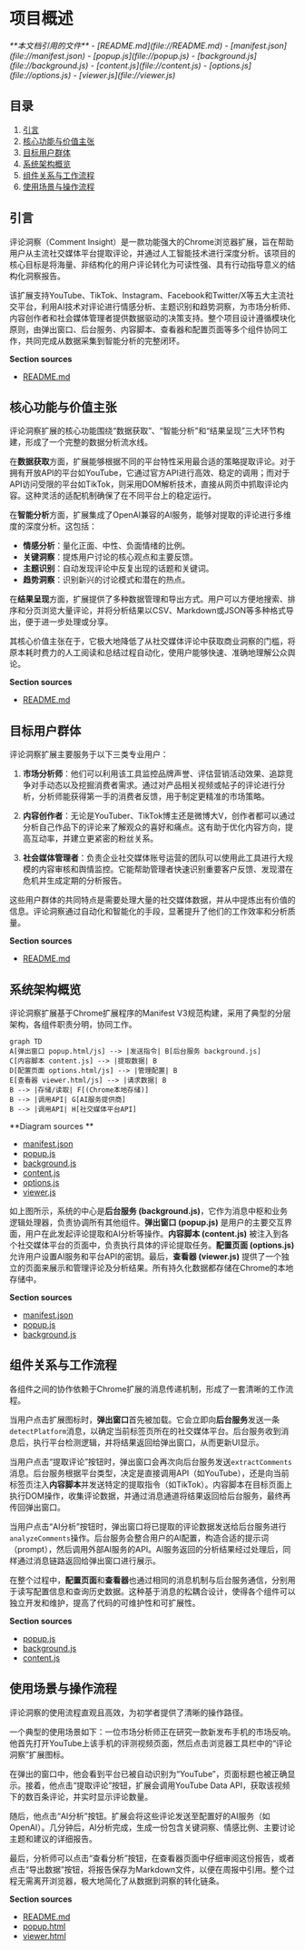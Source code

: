 # 项目概述

<cite>
**本文档引用的文件**   
- [README.md](file://README.md)
- [manifest.json](file://manifest.json)
- [popup.js](file://popup.js)
- [background.js](file://background.js)
- [content.js](file://content.js)
- [options.js](file://options.js)
- [viewer.js](file://viewer.js)
</cite>

## 目录
1. [引言](#引言)
2. [核心功能与价值主张](#核心功能与价值主张)
3. [目标用户群体](#目标用户群体)
4. [系统架构概览](#系统架构概览)
5. [组件关系与工作流程](#组件关系与工作流程)
6. [使用场景与操作流程](#使用场景与操作流程)

## 引言

评论洞察（Comment Insight）是一款功能强大的Chrome浏览器扩展，旨在帮助用户从主流社交媒体平台提取评论，并通过人工智能技术进行深度分析。该项目的核心目标是将海量、非结构化的用户评论转化为可读性强、具有行动指导意义的结构化洞察报告。

该扩展支持YouTube、TikTok、Instagram、Facebook和Twitter/X等五大主流社交平台，利用AI技术对评论进行情感分析、主题识别和趋势洞察，为市场分析师、内容创作者和社会媒体管理者提供数据驱动的决策支持。整个项目设计遵循模块化原则，由弹出窗口、后台服务、内容脚本、查看器和配置页面等多个组件协同工作，共同完成从数据采集到智能分析的完整闭环。

**Section sources**
- [README.md](file://README.md#L0-L381)

## 核心功能与价值主张

评论洞察扩展的核心功能围绕“数据获取”、“智能分析”和“结果呈现”三大环节构建，形成了一个完整的数据分析流水线。

在**数据获取**方面，扩展能够根据不同的平台特性采用最合适的策略提取评论。对于拥有开放API的平台如YouTube，它通过官方API进行高效、稳定的调用；而对于API访问受限的平台如TikTok，则采用DOM解析技术，直接从网页中抓取评论内容。这种灵活的适配机制确保了在不同平台上的稳定运行。

在**智能分析**方面，扩展集成了OpenAI兼容的AI服务，能够对提取的评论进行多维度的深度分析。这包括：
- **情感分析**：量化正面、中性、负面情绪的比例。
- **关键洞察**：提炼用户讨论的核心观点和主要反馈。
- **主题识别**：自动发现评论中反复出现的话题和关键词。
- **趋势洞察**：识别新兴的讨论模式和潜在的热点。

在**结果呈现**方面，扩展提供了多种数据管理和导出方式。用户可以方便地搜索、排序和分页浏览大量评论，并将分析结果以CSV、Markdown或JSON等多种格式导出，便于进一步处理或分享。

其核心价值主张在于，它极大地降低了从社交媒体评论中获取商业洞察的门槛，将原本耗时费力的人工阅读和总结过程自动化，使用户能够快速、准确地理解公众舆论。

**Section sources**
- [README.md](file://README.md#L4-L79)

## 目标用户群体

评论洞察扩展主要服务于以下三类专业用户：

1.  **市场分析师**：他们可以利用该工具监控品牌声誉、评估营销活动效果、追踪竞争对手动态以及挖掘消费者需求。通过对产品相关视频或帖子的评论进行分析，分析师能获得第一手的消费者反馈，用于制定更精准的市场策略。

2.  **内容创作者**：无论是YouTuber、TikTok博主还是微博大V，创作者都可以通过分析自己作品下的评论来了解观众的喜好和痛点。这有助于优化内容方向，提高互动率，并建立更紧密的粉丝关系。

3.  **社会媒体管理者**：负责企业社交媒体账号运营的团队可以使用此工具进行大规模的内容审核和舆情监控。它能帮助管理者快速识别重要客户反馈、发现潜在危机并生成定期的分析报告。

这些用户群体的共同特点是需要处理大量的社交媒体数据，并从中提炼出有价值的信息。评论洞察通过自动化和智能化的手段，显著提升了他们的工作效率和分析质量。

**Section sources**
- [README.md](file://README.md#L0-L381)

## 系统架构概览

评论洞察扩展基于Chrome扩展程序的Manifest V3规范构建，采用了典型的分层架构，各组件职责分明，协同工作。

```mermaid
graph TD
A[弹出窗口 popup.html/js] --> |发送指令| B[后台服务 background.js]
C[内容脚本 content.js] --> |提取数据| B
D[配置页面 options.html/js] --> |管理配置| B
E[查看器 viewer.html/js] --> |请求数据| B
B --> |存储/读取| F[(Chrome本地存储)]
B --> |调用API| G[AI服务提供商]
B --> |调用API| H[社交媒体平台API]
```

**Diagram sources **
- [manifest.json](file://manifest.json#L1-L49)
- [popup.js](file://popup.js#L1-L546)
- [background.js](file://background.js#L1-L690)
- [content.js](file://content.js#L1-L560)
- [options.js](file://options.js#L1-L575)
- [viewer.js](file://viewer.js#L1-L809)

如上图所示，系统的中心是**后台服务 (background.js)**，它作为消息中枢和业务逻辑处理器，负责协调所有其他组件。**弹出窗口 (popup.js)** 是用户的主要交互界面，用户在此发起评论提取和AI分析等操作。**内容脚本 (content.js)** 被注入到各个社交媒体平台的页面中，负责执行具体的评论提取任务。**配置页面 (options.js)** 允许用户设置AI服务和平台API的密钥。最后，**查看器 (viewer.js)** 提供了一个独立的页面来展示和管理评论及分析结果。所有持久化数据都存储在Chrome的本地存储中。

**Section sources**
- [manifest.json](file://manifest.json#L1-L49)
- [popup.js](file://popup.js#L1-L546)
- [background.js](file://background.js#L1-L690)

## 组件关系与工作流程

各组件之间的协作依赖于Chrome扩展的消息传递机制，形成了一套清晰的工作流程。

当用户点击扩展图标时，**弹出窗口**首先被加载。它会立即向**后台服务**发送一条`detectPlatform`消息，以确定当前标签页所在的社交媒体平台。后台服务收到消息后，执行平台检测逻辑，并将结果返回给弹出窗口，从而更新UI显示。

当用户点击“提取评论”按钮时，弹出窗口会再次向后台服务发送`extractComments`消息。后台服务根据平台类型，决定是直接调用API（如YouTube），还是向当前标签页注入**内容脚本**并发送特定的提取指令（如TikTok）。内容脚本在目标页面上执行DOM操作，收集评论数据，并通过消息通道将结果返回给后台服务，最终再传回弹出窗口。

当用户点击“AI分析”按钮时，弹出窗口将已提取的评论数据发送给后台服务进行`analyzeComments`操作。后台服务会整合用户的AI配置，构造合适的提示词（prompt），然后调用外部AI服务的API。AI服务返回的分析结果经过处理后，同样通过消息链路返回给弹出窗口进行展示。

在整个过程中，**配置页面**和**查看器**也通过相同的消息机制与后台服务通信，分别用于读写配置信息和查询历史数据。这种基于消息的松耦合设计，使得各个组件可以独立开发和维护，提高了代码的可维护性和可扩展性。

**Section sources**
- [popup.js](file://popup.js#L1-L546)
- [background.js](file://background.js#L1-L690)
- [content.js](file://content.js#L1-L560)

## 使用场景与操作流程

评论洞察的使用流程直观且高效，为初学者提供了清晰的操作路径。

一个典型的使用场景如下：一位市场分析师正在研究一款新发布手机的市场反响。他首先打开YouTube上该手机的评测视频页面，然后点击浏览器工具栏中的“评论洞察”扩展图标。

在弹出的窗口中，他会看到平台已被自动识别为“YouTube”，页面标题也被正确显示。接着，他点击“提取评论”按钮，扩展会调用YouTube Data API，获取该视频下的数百条评论，并实时显示评论数量。

随后，他点击“AI分析”按钮。扩展会将这些评论发送至配置好的AI服务（如OpenAI）。几分钟后，AI分析完成，生成一份包含关键洞察、情感比例、主要讨论主题和建议的详细报告。

最后，分析师可以点击“查看分析”按钮，在查看器页面中仔细审阅这份报告，或者点击“导出数据”按钮，将报告保存为Markdown文件，以便在周报中引用。整个过程无需离开浏览器，极大地简化了从数据到洞察的转化链条。

**Section sources**
- [README.md](file://README.md#L205-L241)
- [popup.html](file://popup.html#L1-L117)
- [viewer.html](file://viewer.html#L1-L202)